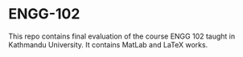 # ENGG-102
This repo contains final evaluation of the course ENGG 102 taught in Kathmandu University. It contains MatLab and LaTeX works. 
